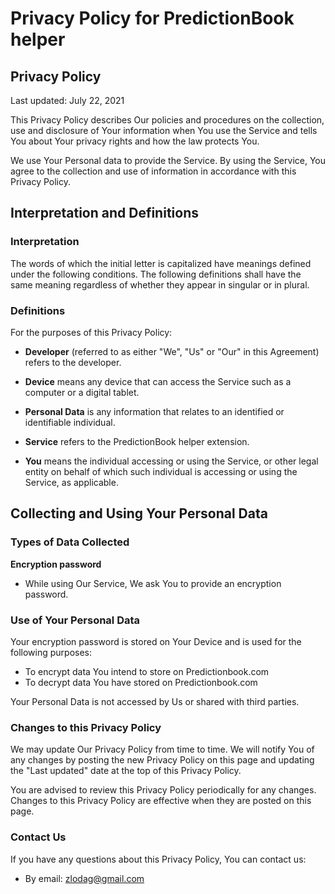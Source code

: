 # Privacy Policy for PredictionBook helper

## Privacy Policy

Last updated: July 22, 2021

This Privacy Policy describes Our policies and procedures on the collection, use and disclosure of Your information when
You use the Service and tells You about Your privacy rights and how the law protects You.

We use Your Personal data to provide the Service. By using the Service, You agree to the collection and use of
information in accordance with this Privacy Policy.

## Interpretation and Definitions

### Interpretation

The words of which the initial letter is capitalized have meanings defined under the following conditions. The following
definitions shall have the same meaning regardless of whether they appear in singular or in plural.

### Definitions

For the purposes of this Privacy Policy:

- **Developer** (referred to as either "We", "Us" or "Our" in this Agreement) refers to the developer.

- **Device** means any device that can access the Service such as a computer or a digital tablet.

- **Personal Data** is any information that relates to an identified or identifiable individual.

- **Service** refers to the PredictionBook helper extension.

- **You** means the individual accessing or using the Service, or other legal entity on behalf of which such individual
  is accessing or using the Service, as applicable.

## Collecting and Using Your Personal Data

### Types of Data Collected

**Encryption password**

- While using Our Service, We ask You to provide an encryption password.

### Use of Your Personal Data

Your encryption password is stored on Your Device and is used for the following purposes:

- To encrypt data You intend to store on Predictionbook.com
- To decrypt data You have stored on Predictionbook.com

Your Personal Data is not accessed by Us or shared with third parties.

### Changes to this Privacy Policy

We may update Our Privacy Policy from time to time. We will notify You of any changes by posting the new Privacy Policy
on this page and updating the "Last updated" date at the top of this Privacy Policy.

You are advised to review this Privacy Policy periodically for any changes. Changes to this Privacy Policy are effective
when they are posted on this page.

### Contact Us

If you have any questions about this Privacy Policy, You can contact us:

- By email: zlodag@gmail.com